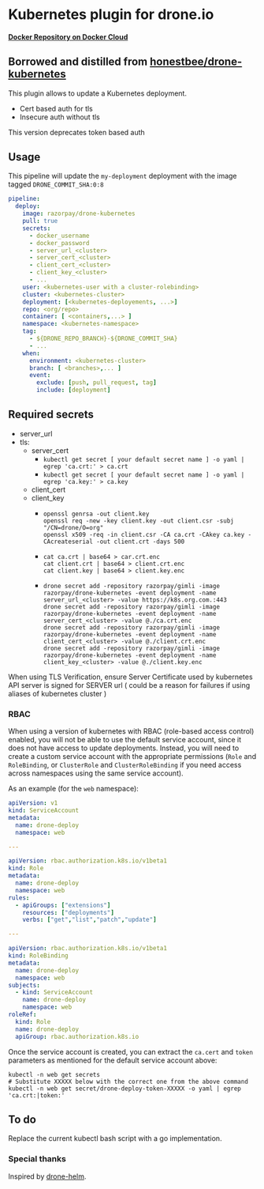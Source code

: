 # Kubernetes plugin for drone.io
#### [Docker Repository on Docker Cloud](https://cloud.docker.com/app/razorpay/repository/docker/razorpay/drone-kubernetes)
## Borrowed and distilled from [honestbee/drone-kubernetes](https://github.com/honestbee/drone-kubernetes)

This plugin allows to update a Kubernetes deployment.
  - Cert based auth for tls
  - Insecure auth without tls

This version deprecates token based auth

## Usage

This pipeline will update the `my-deployment` deployment with the image tagged `DRONE_COMMIT_SHA:0:8`

```yaml
pipeline:
  deploy:
    image: razorpay/drone-kubernetes
    pull: true
    secrets:
      - docker_username
      - docker_password
      - server_url_<cluster>
      - server_cert_<cluster>
      - client_cert_<cluster>
      - client_key_<cluster>
      - ...
    user: <kubernetes-user with a cluster-rolebinding>
    cluster: <kubernetes-cluster>
    deployment: [<kubernetes-deployements, ...>]
    repo: <org/repo>
    container: [ <containers,...> ]
    namespace: <kubernetes-namespace>
    tag:
      - ${DRONE_REPO_BRANCH}-${DRONE_COMMIT_SHA}
      - ...
    when:
      environment: <kubernetes-cluster>
      branch: [ <branches>,... ]
      event:
        exclude: [push, pull_request, tag]
        include: [deployment]
```


## Required secrets

  - server_url
  - tls:
    - server_cert
      - `kubectl get secret [ your default secret name ] -o yaml | egrep 'ca.crt:' > ca.crt`
      - `kubectl get secret [ your default secret name ] -o yaml | egrep 'ca.key:' > ca.key`
    - client_cert
    - client_key
      - ```
        openssl genrsa -out client.key
        openssl req -new -key client.key -out client.csr -subj "/CN=drone/O=org"
        openssl x509 -req -in client.csr -CA ca.crt -CAkey ca.key -CAcreateserial -out client.crt -days 500
        ```
      - ```
        cat ca.crt | base64 > car.crt.enc
        cat client.crt | base64 > client.crt.enc
        cat client.key | base64 > client.key.enc
        ```
      - ```
        drone secret add -repository razorpay/gimli -image razorpay/drone-kubernetes -event deployment -name server_url_<cluster> -value https://k8s.org.com.:443
        drone secret add -repository razorpay/gimli -image razorpay/drone-kubernetes -event deployment -name server_cert_<cluster> -value @./ca.crt.enc
        drone secret add -repository razorpay/gimli -image razorpay/drone-kubernetes -event deployment -name client_cert_<cluster> -value @./client.crt.enc
        drone secret add -repository razorpay/gimli -image razorpay/drone-kubernetes -event deployment -name client_key_<cluster> -value @./client.key.enc
        ```

When using TLS Verification, ensure Server Certificate used by kubernetes API server
is signed for SERVER url ( could be a reason for failures if using aliases of kubernetes cluster )

### RBAC

When using a version of kubernetes with RBAC (role-based access control)
enabled, you will not be able to use the default service account, since it does
not have access to update deployments.  Instead, you will need to create a
custom service account with the appropriate permissions (`Role` and `RoleBinding`, or `ClusterRole` and `ClusterRoleBinding` if you need access across namespaces using the same service account).

As an example (for the `web` namespace):

```yaml
apiVersion: v1
kind: ServiceAccount
metadata:
  name: drone-deploy
  namespace: web

---

apiVersion: rbac.authorization.k8s.io/v1beta1
kind: Role
metadata:
  name: drone-deploy
  namespace: web
rules:
  - apiGroups: ["extensions"]
    resources: ["deployments"]
    verbs: ["get","list","patch","update"]

---

apiVersion: rbac.authorization.k8s.io/v1beta1
kind: RoleBinding
metadata:
  name: drone-deploy
  namespace: web
subjects:
  - kind: ServiceAccount
    name: drone-deploy
    namespace: web
roleRef:
  kind: Role
  name: drone-deploy
  apiGroup: rbac.authorization.k8s.io
```

Once the service account is created, you can extract the `ca.cert` and `token`
parameters as mentioned for the default service account above:

```
kubectl -n web get secrets
# Substitute XXXXX below with the correct one from the above command
kubectl -n web get secret/drone-deploy-token-XXXXX -o yaml | egrep 'ca.crt:|token:'
```

## To do

Replace the current kubectl bash script with a go implementation.

### Special thanks

Inspired by [drone-helm](https://github.com/ipedrazas/drone-helm).

